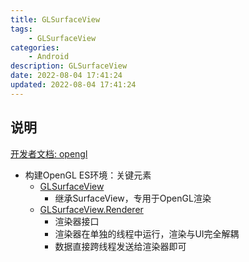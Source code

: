 ```yaml
---
title: GLSurfaceView
tags: 
    - GLSurfaceView
categories: 
    - Android
description: GLSurfaceView
date: 2022-08-04 17:41:24
updated: 2022-08-04 17:41:24
---
```


## 说明

[开发者文档: opengl](https://developer.android.google.cn/guide/topics/graphics/opengl)

+ 构建OpenGL ES环境：关键元素
  + [GLSurfaceView](https://developer.android.google.cn/reference/android/opengl/GLSurfaceView)
    + 继承SurfaceView，专用于OpenGL渲染
  + [GLSurfaceView.Renderer](https://developer.android.google.cn/reference/android/opengl/GLSurfaceView.Renderer)
    + 渲染器接口
    + 渲染器在单独的线程中运行，渲染与UI完全解耦
    + 数据直接跨线程发送给渲染器即可
